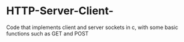# HTTP-Server-Client-
Code that implements client and server sockets in c, with some basic functions such as GET and POST
